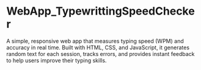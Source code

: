# WebApp_TypewrittingSpeedChecker
A simple, responsive web app that measures typing speed (WPM) and accuracy in real time. Built with HTML, CSS, and JavaScript, it generates random text for each session, tracks errors, and provides instant feedback to help users improve their typing skills.
